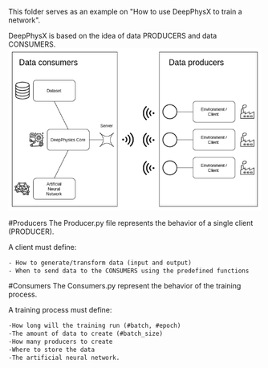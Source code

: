 This folder serves as an example on "How to use DeepPhysX to train a network".

DeepPhysX is based on the idea of data PRODUCERS and data CONSUMERS.
![alt text](DeepPhysics_paradigm.png?raw=True)

#Producers
The Producer.py file represents the behavior of a single client (PRODUCER).

A client must define:

    - How to generate/transform data (input and output)
    - When to send data to the CONSUMERS using the predefined functions

#Consumers
The Consumers.py represent the behavior of the training process.

A training process must define:
        
    -How long will the training run (#batch, #epoch)
    -The amount of data to create (#batch_size)
    -How many producers to create
    -Where to store the data
    -The artificial neural network.

